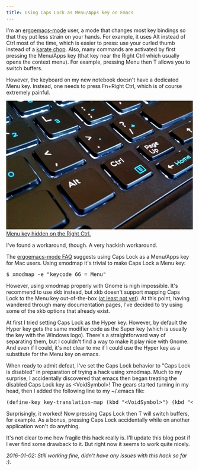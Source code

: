 ```yaml
---
title: Using Caps Lock as Menu/Apps key on Emacs
---
```


I'm an <a href="http://ergoemacs.github.io/">ergoemacs-mode</a> user, a mode that changes most key bindings so that they put less strain on your hands.  For example, it uses Alt instead of Ctrl most of the time, which is easier to press: use your curled thumb instead of a <a href="http://ergoemacs.org/emacs/swap_CapsLock_Ctrl.html">karate chop</a>.  Also, many commands are activated by first pressing the Menu/Apps key (that key near the Right Ctrl which usually opens the context menu).  For example, pressing Menu then T allows you to switch buffers.

However, the keyboard on my new notebook doesn't have a dedicated Menu key.  Instead, one needs to press Fn+Right Ctrl, which is of course extremely painful.

<a class="picture" target="_blank" href="/images/2015-09-menu-key-full.jpg" title="Full size image"><img alt="Picture of menu key on my notebook" src="/images/2015-09-menu-key.jpg" /> Menu key hidden on the Right Ctrl.</a>

I've found a workaround, though.  A very hackish workaround.

<!--more-->

The <a href="http://ergoemacs.github.io/faq.html">ergoemacs-mode FAQ</a> suggests using Caps Lock as a Menu/Apps key for Mac users.  Using xmodmap it's trivial to make Caps Lock a Menu key:
<pre>$ xmodmap -e "keycode 66 = Menu"</pre>
However, using xmodmap properly with Gnome is nigh impossible.  It's recommend to use xkb instead, but xkb doesn't support mapping Caps Lock to the Menu key out-of-the-box (<a href="https://bugs.freedesktop.org/show_bug.cgi?id=91867">at least not yet</a>).  At this point, having wandered through many documentation pages, I've decided to try using some of the xkb options that already exist.

At first I tried setting Caps Lock as the Hyper key.  However, by default the Hyper key gets the same modifier code as the Super key (which is usually the key with the Windows logo).  There's a straightforward way of separating them, but I couldn't find a way to make it play nice with Gnome.  And even if I could, it's not clear to me if I could use the Hyper key as a substitute for the Menu key on emacs.

When ready to admit defeat, I've set the Caps Lock behavior to "Caps Lock is disabled" in preparation of trying a hack using xmodmap.  Much to my surprise, I accidentally discovered that emacs then began treating the disabled Caps Lock key as &lt;VoidSymbol&gt;! The gears started turning in my head, then I added the following line to my ~/.emacs file:
<pre>(define-key key-translation-map (kbd "&lt;VoidSymbol&gt;") (kbd "&lt;menu&gt;"))</pre>
Surprisingly, it worked!  Now pressing Caps Lock then T will switch buffers, for example.  As a bonus, pressing Caps Lock accidentally while on another application won't do anything.

It's not clear to me how fragile this hack really is.  I'll update this blog post if I ever find some drawback to it.  But right now it seems to work quite nicely.

_2016-01-02: Still working fine, didn't have any issues with this hack so far :)._
